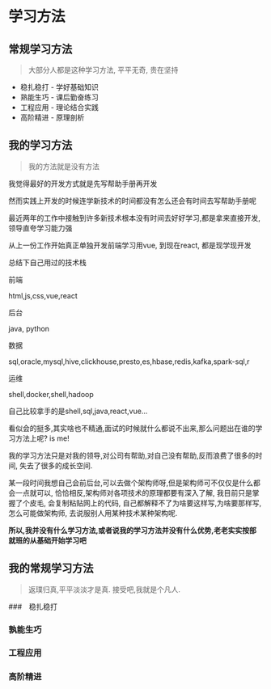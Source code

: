 # 学习方法

## 常规学习方法
>大部分人都是这种学习方法, 平平无奇, 贵在坚持

- 稳扎稳打 - 学好基础知识
- 熟能生巧 - 课后勤奋练习
- 工程应用 - 理论结合实践
- 高阶精进 - 原理剖析

## 我的学习方法
> 我的方法就是没有方法

我觉得最好的开发方式就是先写帮助手册再开发

然而实践上开发的时候连学新技术的时间都没有怎么还会有时间去写帮助手册呢

最近两年的工作中接触到许多新技术根本没有时间去好好学习,都是拿来直接开发,领导直夸学习能力强

从上一份工作开始真正单独开发前端学习用vue, 到现在react, 都是现学现开发

总结下自己用过的技术栈

前端

html,js,css,vue,react

后台

java, python

数据

sql,oracle,mysql,hive,clickhouse,presto,es,hbase,redis,kafka,spark-sql,r

运维

shell,docker,shell,hadoop

自己比较拿手的是shell,sql,java,react,vue...

看似会的挺多,其实啥也不精通,面试的时候就什么都说不出来,那么问题出在谁的学习方法上呢? is me!

我的学习方法只是对我的领导,对公司有帮助,对自己没有帮助,反而浪费了很多的时间, 失去了很多的成长空间.

某一段时间我想自己会前后台,可以去做个架构师呀,但是架构师可不仅仅是什么都会一点就可以, 恰恰相反,架构师对各项技术的原理都要有深入了解, 我目前只是掌握了个皮毛, 会复制粘贴网上的代码, 自己都解释不了为啥要这样写,为啥要那样写, 怎么可能做架构师, 去说服别人用某种技术某种架构呢.

**所以,我并没有什么学习方法,或者说我的学习方法并没有什么优势,老老实实按部就班的从基础开始学习吧**

## 我的常规学习方法
>返璞归真,平平淡淡才是真. 接受吧,我就是个凡人.

###　稳扎稳打


### 孰能生巧

### 工程应用

### 高阶精进